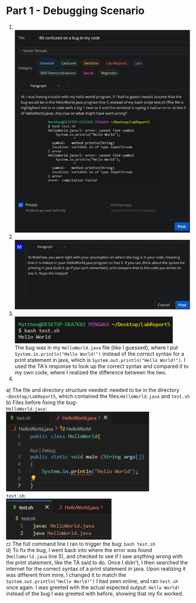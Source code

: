 # Part 1 - Debugging Scenario
1. <br> ![Image](MWPart1Num1.png)
2. <br> ![Image](MWPart1Num2.png)
3. <br> ![Image](MWPart1Num3.png) <br>
The bug was in my `HelloWorld.java` file (like I guessed), where I put `System.in.println("Hello World!")` instead of the correct syntax for a print statement in java, which is `System.out.println("Hello World!")`. I used the TA's response to look up the correct syntax and compared it to my own code, where I realized the difference between the two. 
4. <br>
  a) The file and directory structure needed: needed to be in the directory `~Desktop/LabReport5`, which contained the files:`HelloWorld.java` and `test.sh`
   <br> b) Files before fixing the bug- 
      <br> `HelloWorld.java`:<br> ![Image](HelloWorldUnfixed.png)<br>
     `test.sh`: <br> ![Image](TestUnfixed.png) <br> 
  c) The full command line I ran to trigger the bug: `bash test.sh` <br>
  d) To fix the bug, I went back into where the error was found (`HelloWorld.java` line 5), and checked to see if I saw anything wrong with the print statement, like the TA said to do. Once I didn't, I then searched the internet for the correct syntax of a print statement in java. Upon realizing it was different from mine, I changed it to match the `System.out.println("Hello World!")` I had seen online, and ran `test.sh` once again. I was greeted with the actual expected output: `Hello World!` instead of the bug I was greeted with before, showing that my fix worked. 
